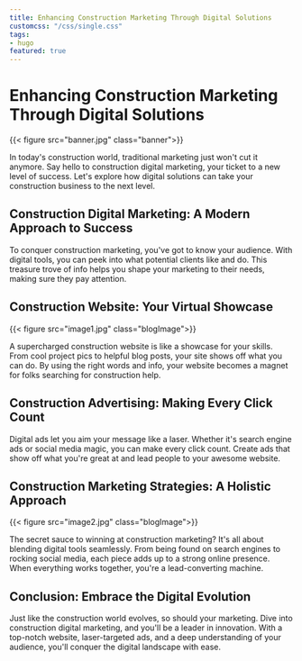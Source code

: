 ```yaml
---
title: Enhancing Construction Marketing Through Digital Solutions
customcss: "/css/single.css"
tags: 
- hugo
featured: true
---
```


# Enhancing Construction Marketing Through Digital Solutions

{{< figure src="banner.jpg" class="banner">}}

In today's construction world, traditional marketing just won't cut it anymore. Say hello to construction digital marketing, your ticket to a new level of success. Let's explore how digital solutions can take your construction business to the next level.

## Construction Digital Marketing: A Modern Approach to Success

To conquer construction marketing, you've got to know your audience. With digital tools, you can peek into what potential clients like and do. This treasure trove of info helps you shape your marketing to their needs, making sure they pay attention.

## Construction Website: Your Virtual Showcase

{{< figure src="image1.jpg" class="blogImage">}}

A supercharged construction website is like a showcase for your skills. From cool project pics to helpful blog posts, your site shows off what you can do. By using the right words and info, your website becomes a magnet for folks searching for construction help.

## Construction Advertising: Making Every Click Count

Digital ads let you aim your message like a laser. Whether it's search engine ads or social media magic, you can make every click count. Create ads that show off what you're great at and lead people to your awesome website.

## Construction Marketing Strategies: A Holistic Approach

{{< figure src="image2.jpg" class="blogImage">}}

The secret sauce to winning at construction marketing? It's all about blending digital tools seamlessly. From being found on search engines to rocking social media, each piece adds up to a strong online presence. When everything works together, you're a lead-converting machine.

## Conclusion: Embrace the Digital Evolution

Just like the construction world evolves, so should your marketing. Dive into construction digital marketing, and you'll be a leader in innovation. With a top-notch website, laser-targeted ads, and a deep understanding of your audience, you'll conquer the digital landscape with ease.
